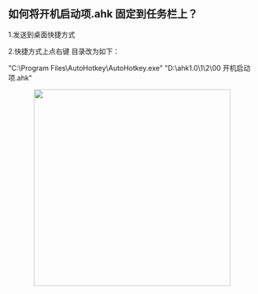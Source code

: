 ## 如何将开机启动项.ahk  固定到任务栏上？


1.发送到桌面快捷方式

2.快捷方式上点右键 目录改为如下：

"C:\Program Files\AutoHotkey\AutoHotkey.exe" "D:\ahk1.0\1\2\00   开机启动项.ahk"

<p align="center"><img src="https://cdn.jsdelivr.net/gh/zb9678/img9@main/im3/10.24:13:23:50.png" style="width:400px;"></p><br>